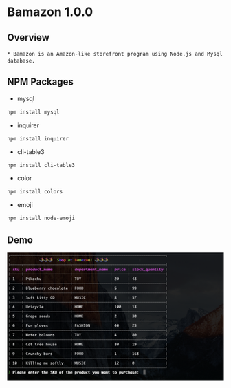 # Bamazon 1.0.0

## Overview
	* Bamazon is an Amazon-like storefront program using Node.js and Mysql database.

## NPM Packages 
* mysql
```bash
npm install mysql
```
* inquirer
```bash
npm install inquirer
```
* cli-table3
```bash
npm install cli-table3
```
* color
```bash
npm install colors
```
* emoji
```bash
npm install node-emoji
```



## Demo
[![Bamazon](image/front.png)](https://drive.google.com/file/d/14-y-chL1uQ82j4AWuIoE8PSdnVYZR7AL/view)